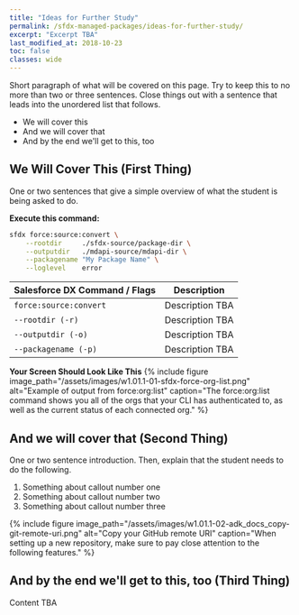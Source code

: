 ```yaml
---
title: "Ideas for Further Study"
permalink: /sfdx-managed-packages/ideas-for-further-study/
excerpt: "Excerpt TBA"
last_modified_at: 2018-10-23
toc: false
classes: wide
---
```


Short paragraph of what will be covered on this page.  Try to keep this to no more than two or three sentences. Close things out with a sentence that leads into the unordered list that follows.

* We will cover this
* And we will cover that
* And by the end we'll get to this, too

## We Will Cover This (First Thing)
One or two sentences that give a simple overview of what the student is being asked to do.

**Execute this command:**
```bash
sfdx force:source:convert \
    --rootdir     ./sfdx-source/package-dir \
    --outputdir   ./mdapi-source/mdapi-dir \
    --packagename "My Package Name" \
    --loglevel    error
```

| Salesforce DX Command / Flags   | Description                                             |
| --------------------------------| --------------------------------------------------------|
| `force:source:convert`          | Description TBA                                         |
| `--rootdir (-r)`                | Description TBA                                         |
| `--outputdir (-o)`              | Description TBA                                         |
| `--packagename (-p)`            | Description TBA                                         |


**Your Screen Should Look Like This**
{% include figure image_path="/assets/images/w1.01.1-01-sfdx-force-org-list.png" alt="Example of output from force:org:list" caption="The force:org:list command shows you all of the orgs that your CLI has authenticated to, as well as the current status of each connected org." %}

## And we will cover that (Second Thing)
One or two sentence introduction. Then, explain that the student needs to do the following.

1. Something about callout number one
2. Something about callout number two
3. Something about callout number three

{% include figure image_path="/assets/images/w1.01.1-02-adk_docs_copy-git-remote-uri.png" alt="Copy your GitHub remote URI" caption="When setting up a new repository, make sure to pay close attention to the following features." %}


## And by the end we'll get to this, too (Third Thing)
Content TBA